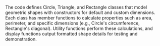 The code defines Circle, Triangle, and Rectangle classes that model geometric shapes with constructors for default and custom dimensions. Each class has member functions to calculate properties such as area, perimeter, and specific dimensions (e.g., Circle's circumference, Rectangle's diagonal). Utility functions perform these calculations, and display functions output formatted shape details for testing and demonstration.
